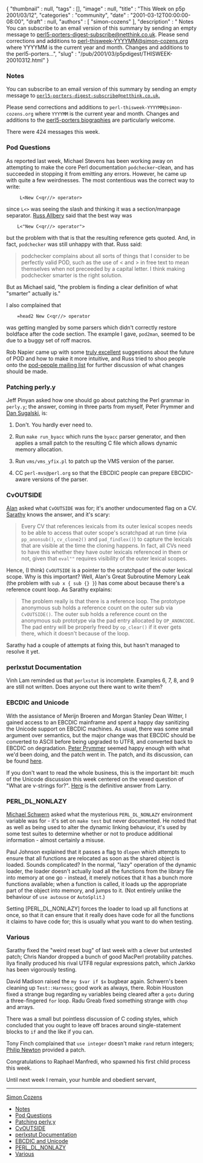 {
   "thumbnail" : null,
   "tags" : [],
   "image" : null,
   "title" : "This Week on p5p 2001/03/12",
   "categories" : "community",
   "date" : "2001-03-12T00:00:00-08:00",
   "draft" : null,
   "authors" : [
      "simon-cozens"
   ],
   "description" : " Notes You can subscribe to an email version of this summary by sending an empty message to perl5-porters-digest-subscribe@netthink.co.uk. Please send corrections and additions to perl-thisweek-YYYYMM@simon-cozens.org where YYYYMM is the current year and month. Changes and additions to the perl5-porters...",
   "slug" : "/pub/2001/03/p5pdigest/THISWEEK-20010312.html"
}



### <span id="Notes">Notes</span>

You can subscribe to an email version of this summary by sending an empty message to [`perl5-porters-digest-subscribe@netthink.co.uk`.](mailto:perl5-porters-digest-subscribe@netthink.co.uk)

Please send corrections and additions to `perl-thisweek-YYYYMM@simon-cozens.org` where `YYYYMM` is the current year and month. Changes and additions to the [perl5-porters biographies](http://simon-cozens.org/writings/whos-who.html) are particularly welcome.

There were 424 messages this week.

### <span id="Pod_Questions">Pod Questions</span>

As reported last week, Michael Stevens has been working away on attempting to make the core Perl documentation `podchecker`-clean, and has succeeded in stopping it from emitting any errors. However, he came up with quite a few weirdnesses. The most contentious was the correct way to write:

         L<New C<qr//> operator>

since `L<>` was seeing the slash and thinking it was a section/manpage separator. [Russ Allbery](http://simon-cozens.org/writings/whos-who.html#ALLBERY) said that the best way was

        L<"New C<qr//> operator">

but the problem with that is that the resulting reference gets quoted. And, in fact, `podchecker` was still unhappy with that. Russ said:

> podchecker complains about all sorts of things that I consider to be perfectly valid POD, such as the use of &lt; and &gt; in free text to mean themselves when not preceeded by a capital letter. I think making podchecker smarter is the right solution.

But as Michael said, "the problem is finding a clear definition of what "smarter" actually is."

I also complained that

        =head2 New C<qr//> operator

was getting mangled by some parsers which didn't correctly restore boldface after the code section. The example I gave, `pod2man`, seemed to be due to a buggy set of roff macros.

Rob Napier came up with some [truly excellent](https://www.nntp.perl.org/group/perl.perl5.porters/2001/-03/msg00365.html) suggestions about the future of POD and how to make it more intuitive, and Russ tried to shoo people onto the [pod-people mailing list](http://lists.perl.org/showlist.cgi?name=pod-people) for further discussion of what changes should be made.

### <span id="Patching_perlyy">Patching perly.y</span>

Jeff Pinyan asked how one should go about patching the Perl grammar in `perly.y`; the answer, coming in three parts from myself, Peter Prymmer and [Dan Sugalski](http://simon-cozens.org/writings/whos-who.html#SUGALSKI), is:

1) Don't. You hardly ever need to.

2) Run `make run_byacc` which runs the `byacc` parser generator, and then applies a small patch to the resulting C file which allows dynamic memory allocation.

3) Run `vms/vms_yfix.pl` to patch up the VMS version of the parser.

4) CC `perl-mvs@perl.org` so that the EBCDIC people can prepare EBCDIC-aware versions of the parser.

### <span id="CvOUTSIDE">CvOUTSIDE</span>

[Alan](http://simon-cozens.org/writings/whos-who.html#BURLISON) asked what `CvOUTSIDE` was for; it's another undocumented flag on a CV. [Sarathy](http://simon-cozens.org/writings/whos-who.html#GURUSAMY) knows the answer, and it's scary:

> Every CV that references lexicals from its outer lexical scopes needs to be able to access that outer scope's scratchpad at run time (via `pp_anonsub()`, `cv_clone2()` and `pad_findlex()`) to capture the lexicals that are visible at the time the cloning happens. In fact, all CVs need to have this whether they have outer lexicals referenced in them or not, given that `eval""` requires visibility of the outer lexical scopes.

Hence, (I think) `CvOUTSIDE` is a pointer to the scratchpad of the outer lexical scope. Why is this important? Well, Alan's Great Subroutine Memory Leak (the problem with `sub x { sub {} }`) has come about because there's a reference count loop. As Sarathy explains:

> The problem really is that there is a reference loop. The prototype anonymous sub holds a reference count on the outer sub via `CvOUTSIDE()`. The outer sub holds a reference count on the anonymous sub prototype via the pad entry allocated by `OP_ANONCODE`. The pad entry will be properly freed by `op_clear()` if it ever gets there, which it doesn't because of the loop.

Sarathy had a couple of attempts at fixing this, but hasn't managed to resolve it yet.

### <span id="perlxstut_Documentation">perlxstut Documentation</span>

Vinh Lam reminded us that `perlxstut` is incomplete. Examples 6, 7, 8, and 9 are still not written. Does anyone out there want to write them?

### <span id="EBCDIC_and_Unicode">EBCDIC and Unicode</span>

With the assistance of Merijn Broeren and Morgan Stanley Dean Witter, I gained access to an EBCDIC mainframe and spent a happy day sanitizing the Unicode support on EBCDIC machines. As usual, there was some small argument over semantics, but the major change was that EBCDIC should be converted to ASCII before being upgraded to UTF8, and converted back to EBCDIC on degradation. [Peter Prymmer](http://simon-cozens.org/writings/whos-who.html#PRYMMER) seemed happy enough with what we'd been doing, and the patch went in. The patch, and its discussion, can be found [here](https://www.nntp.perl.org/group/perl.perl5.porters/2001/-03/msg00441.html).

If you don't want to read the whole business, this is the important bit: much of the Unicode discussion this week centered on the vexed question of "What are v-strings for?". [Here](https://www.nntp.perl.org/group/perl.perl5.porters/2001/-03/msg00549.html) is the definitive answer from Larry.

### <span id="PERL_DL_NONLAZY">PERL\_DL\_NONLAZY</span>

[Michael Schwern](http://simon-cozens.org/writings/whos-who.html#SCHWERN) asked what the mysterious `PERL_DL_NONLAZY` environment variable was for - it's set on `make test` but never documented. He noted that as well as being used to alter the dynamic linking behaviour, it's used by some test suites to determine whether or not to produce additional information - almost certainly a misuse.

Paul Johnson explained that it passes a flag to `dlopen` which attempts to ensure that all functions are relocated as soon as the shared object is loaded. Sounds complicated? In the normal, "lazy" operation of the dynamic loader, the loader doesn't actually load all the functions from the library file into memory at one go - instead, it merely notices that it has a bunch more functions available; when a function is called, it loads up the appropriate part of the object into memory, and jumps to it. (Not entirely unlike the behaviour of `use autouse` or `AutoSplit`.)

Setting \[PERL\_DL\_NONLAZY\] forces the loader to load up all functions at once, so that it can ensure that it really does have code for all the functions it claims to have code for; this is usually what you want to do when testing.

### <span id="Various">Various</span>

Sarathy fixed the "weird reset bug" of last week with a clever but untested patch; Chris Nandor dropped a bunch of good MacPerl protability patches. Ilya finally produced his rival UTF8 regular expressions patch, which Jarkko has been vigorously testing.

David Madison raised the `my $var if $x` bugbear again. Schwern's been cleaning up `Test::Harness`; good work as always, there. Robin Houston fixed a strange bug regarding `my` variables being cleared after a `goto` during a three-fingered `for` loop. Radu Greab fixed something strange with `chop` and arrays.

There was a small but pointless discussion of C coding styles, which concluded that you ought to leave off braces around single-statement blocks to `if` and the like if you can.

Tony Finch complained that `use integer` doesn't make `rand` return integers; [Philip Newton](http://simon-cozens.org/writings/whos-who.html#NEWTON) provided a patch.

Congratulations to Raphael Manfredi, who spawned his first child process this week.

Until next week I remain, your humble and obedient servant,

------------------------------------------------------------------------

[Simon Cozens](mailto:simon@brecon.co.uk)
-   [Notes](#Notes)
-   [Pod Questions](#Pod_Questions)
-   [Patching perly.y](#Patching_perlyy)
-   [CvOUTSIDE](#CvOUTSIDE)
-   [perlxstut Documentation](#perlxstut_Documentation)
-   [EBCDIC and Unicode](#EBCDIC_and_Unicode)
-   [PERL\_DL\_NONLAZY](#PERL_DL_NONLAZY)
-   [Various](#Various)

